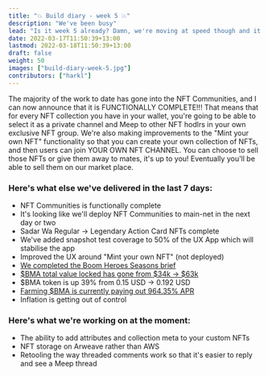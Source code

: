 ```yaml
---
title: "💥 Build diary - week 5 💥"
description: "We've been busy"
lead: "Is it week 5 already? Damn, we're moving at speed though and it's all good news."
date: 2022-03-17T11:50:39+13:00
lastmod: 2022-03-18T11:50:39+13:00
draft: false
weight: 50
images: ["build-diary-week-5.jpg"]
contributors: ["harkl"]
---
```

The majority of the work to date has gone into the NFT Communities, and I can now announce that it is FUNCTIONALLY COMPLETE!!! That means that for every NFT collection you have in your wallet, you're going to be able to select it as a private channel and Meep to other NFT hodlrs in your own exclusive NFT group. We're also making improvements to the "Mint your own NFT" functionality so that you can create your own collection of NFTs, and then users can join YOUR OWN NFT CHANNEL. You can choose to sell those NFTs or give them away to mates, it's up to you! Eventually you'll be able to sell them on our market place.

### Here's what else we've delivered in the last 7 days:

- NFT Communities is functionally complete
- It's looking like we'll deploy NFT Communities to main-net in the next day or two
- Sadar Wa <The Meepor> Regular -> Legendary Action Card NFTs complete
- We've added snapshot test coverage to 50% of the UX App which will stabilise the app
- Improved the UX around "Mint your own NFT" (not deployed)
- [We completed the Boom Heroes Seasons brief](https://boom.army/docs/docs/prologue/season-challenges/)
- [$BMA total value locked has gone from $34k -> $63k](https://birdeye.so/token/boomh1LQnwDnHtKxWTFgxcbdRjPypRSjdwxkAEJkFSH)
- $BMA token is up 39% from 0.15 USD -> 0.192 USD
- [Farming $BMA is currently paying out 964.35% APR](https://dex.aldrin.com/pools/BMA_USDC)
- Inflation is getting out of control

### Here's what we're working on at the moment:

- The ability to add attributes and collection meta to your custom NFTs
- NFT storage on Arweave rather than AWS
- Retooling the way threaded comments work so that it's easier to reply and see a Meep thread